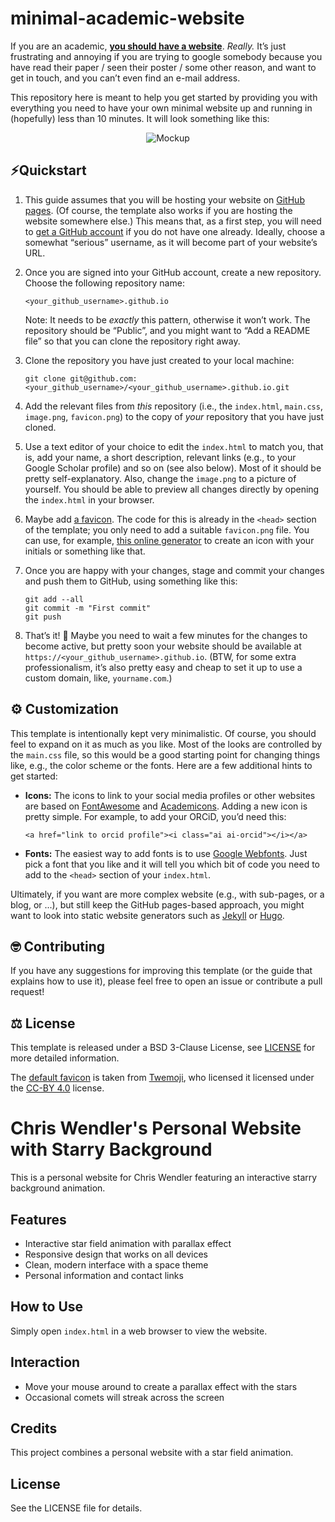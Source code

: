 # minimal-academic-website

If you are an academic, **[you should have a website](https://kenworthy.space/advice.html#advpage)**. _Really._ It’s just frustrating and annoying if you are trying to google somebody because you have read their paper / seen their poster / some other reason, and want to get in touch, and you can’t even find an e-mail address.

This repository here is meant to help you get started by providing you with everything you need to have your own minimal website up and running in (hopefully) less than 10 minutes. It will look something like this:

<center>
  <img src="mockup.png" alt="Mockup">
</center>



## ⚡️Quickstart

1. This guide assumes that you will be hosting your website on [GitHub pages](https://pages.github.com). (Of course, the template also works if you are hosting the website somewhere else.) This means that, as a first step, you will need to [get a GitHub account](https://github.com/signup) if you do not have one already. Ideally, choose a somewhat “serious” username, as it will become part of your website’s URL.

2. Once you are signed into your GitHub account, create a new repository. Choose the following repository name:

   ```
   <your_github_username>.github.io
   ```

   Note: It needs to be *exactly* this pattern, otherwise it won’t work. The repository should be “Public”, and you might want to “Add a README file” so that you can clone the repository right away.

3. Clone the repository you have just created to your local machine:
   ```
   git clone git@github.com:<your_github_username>/<your_github_username>.github.io.git
   ```

4. Add the relevant files from _this_ repository (i.e., the `index.html`, `main.css`, `image.png`, `favicon.png`) to the copy of _your_ repository that you have just cloned.

5. Use a text editor of your choice to edit the `index.html` to match you, that is, add your name, a short description, relevant links (e.g., to your Google Scholar profile) and so on (see also below). Most of it should be pretty self-explanatory. Also, change the `image.png` to a picture of yourself. You should be able to preview all changes directly by opening the `index.html` in your browser.

6. Maybe add [a favicon](https://favicon.io/tutorials/what-is-a-favicon/). The code for this is already in the `<head>` section of the template; you only need to add a suitable `favicon.png` file. You can use, for example, [this online generator](https://favicon.io/) to create an icon with your initials or something like that.

7. Once you are happy with your changes, stage and commit your changes and push them to GitHub, using something like this:

   ```
   git add --all
   git commit -m "First commit"
   git push
   ```

8. That’s it! 🥳 Maybe you need to wait a few minutes for the changes to become active, but pretty soon your website should be available at `https://<your_github_username>.github.io`. (BTW, for some extra professionalism, it’s also pretty easy and cheap to set it up to use a custom domain, like, `yourname.com`.)



## ⚙️ Customization

This template is intentionally kept very minimalistic. Of course, you should feel to expand on it as much as you like. Most of the looks are controlled by the `main.css` file, so this would be a good starting point for changing things like, e.g., the color scheme or the fonts. Here are a few additional hints to get started:

* **Icons:** The icons to link to your social media profiles or other websites are based on [FontAwesome](https://fontawesome.com/) and [Academicons](https://jpswalsh.github.io/academicons/). Adding a new icon is pretty simple. For example, to add your ORCiD, you’d need this:

  ```
  <a href="link to orcid profile"><i class="ai ai-orcid"></i></a>
  ```

* **Fonts:** The easiest way to add fonts is to use [Google Webfonts](https://fonts.google.com/). Just pick a font that you like and it will tell you which bit of code you need to add to the `<head>` section of your `index.html`.

Ultimately, if you want are more complex website (e.g., with sub-pages, or a blog, or ...), but still keep the GitHub pages-based approach, you might want to look into static website generators such as [Jekyll](https://jekyllrb.com/) or [Hugo](https://gohugo.io).



## 🤓 Contributing

If you have any suggestions for improving this template (or the guide that explains how to use it), please feel free to open an issue or contribute a pull request!



## ⚖️  License

This template is released under a BSD 3-Clause License, see [LICENSE](https://github.com/timothygebhard/minimal-academic-website/blob/main/LICENSE) for more detailed information.

The [default favicon](https://github.com/timothygebhard/minimal-academic-website/blob/main/favicon.png) is taken from [Twemoji](https://twemoji.twitter.com/), who licensed it licensed under the [CC-BY 4.0](https://creativecommons.org/licenses/by/4.0/) license.


# Chris Wendler's Personal Website with Starry Background

This is a personal website for Chris Wendler featuring an interactive starry background animation.

## Features

- Interactive star field animation with parallax effect
- Responsive design that works on all devices
- Clean, modern interface with a space theme
- Personal information and contact links

## How to Use

Simply open `index.html` in a web browser to view the website.

## Interaction

- Move your mouse around to create a parallax effect with the stars
- Occasional comets will streak across the screen

## Credits

This project combines a personal website with a star field animation.

## License

See the LICENSE file for details. 